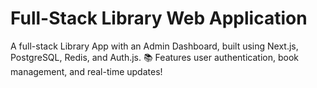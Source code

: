 # Full-Stack Library Web Application

A full-stack Library App with an Admin Dashboard, built using Next.js, PostgreSQL, Redis, and Auth.js. 📚 Features user authentication, book management, and real-time updates!